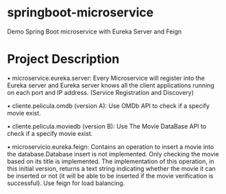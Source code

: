 # springboot-microservice
Demo Spring Boot microservice with Eureka Server and Feign


# Project Description

• microservice.eureka.server: Every Microservice will register into the Eureka server and Eureka server knows all the client applications running on each port and IP address. (Service Registration and Discovery)

• cliente.pelicula.omdb (version A): Use OMDb API to check if a specify movie exist.

• cliente.pelicula.moviedb (version B): Use The Movie DataBase API to check if a specify movie exist.

• microservicio.eureka.feign: Contains an operation to insert a movie into the database.Database insert is not implemented. Only checking the movie based on its title is implemented. The implementation of this
operation, in this initial version, returns a text string indicating whether the movie it can be inserted or not (it will be able to be inserted if the movie verification is successful).
Use feign for load balancing.

